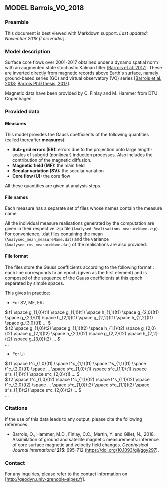 ## MODEL Barrois_VO_2018

### Preamble
This document is best viewed with Markdown support. _Last updated: November 2018 (Loïc Huder)_.

### Model description
Surface core flows over 2001-2017 obtained under a dynamo spatial norm with an augmented state stochastic Kalman filter [[Barrois et al. 2017](https://doi.org/10.1093/gji/ggx280)]. These are inverted directly from magnetic records above Earth's surface, namely ground-based series (GO) and virtual observatory (VO) series [[Barrois et al. 2018](https://doi.org/10.1093/gji/ggy297); [Barrois PhD thesis, 2017](http://www.theses.fr/s119100)]. 

Magnetic data have been provided by C. Finlay and M. Hammer from DTU Copenhagen. 

### Provided data
#### Measures
This model provides the Gauss coefficients of the following quantities (called thereafter **measures**):

* **Sub-grid errors (ER):** errors due to the projection onto large length-scales of subgrid (nonlinear) induction processes. Also includes the contribution of the magnetic diffusion.
* **Magnetic field (MF):** the main field
* **Secular variation (SV):** the secular variation
* **Core flow (U):**  the core flow

All these quantities are given at analysis steps.

#### File names
Each measure has a separate set of files whose names contain the measure name. 

All the individual measure realisations generated by the computation are given in their respective .zip file (`Analysed_Realisations_measureName.zip`). For convenience, .dat files containing the mean (`Analysed_mean_measureName.dat`) and the variance (`Analysed_rms_measureName.dat`) of the realisations are also provided.

#### File format
The files store the Gauss coefficients according to the following format : each line corresponds to an epoch (given as the first element) and is composed of the sequence of the Gauss coefficients at this epoch separated by simple spaces.

This gives in practice:

* For SV, MF, ER:

$` t1 \space g_{1,0}(t1) \space g_{1,1}(t1) \space h_{1,1}(t1) \space g_{2,0}(t1) \space g_{2,1}(t1) \space h_{2,1}(t1) \space g_{2,2}(t1) \space h_{2,2}(t1) \space g_{3,0}(t1) ... `$  
$` t2 \space g_{1,0}(t2) \space g_{1,1}(t2) \space h_{1,1}(t2) \space g_{2,0}(t2) \space g_{2,1}(t2) \space h_{2,1}(t2) \space g_{2,2}(t2) \space h_{2,2}(t2) \space g_{3,0}(t2) ... `$  
$` ... `$  

* For U:

$` t1 \space t^c_{1,0}(t1) \space t^c_{1,1}(t1) \space t^s_{1,1}(t1) \space t^c_{2,0}(t1) \space ... \space s^c_{1,0}(t1) \space s^c_{1,1}(t1) \space s^s_{1,1}(t1) \space s^c_{2,0}(t1) ... `$  
$` t2 \space t^c_{1,0}(t2) \space t^c_{1,1}(t2) \space t^s_{1,1}(t2) \space t^c_{2,0}(t2) \space ... \space s^c_{1,0}(t2) \space s^c_{1,1}(t2) \space s^s_{1,1}(t2) \space s^c_{2,0}(t2) ... `$  
$` ... `$  

### Citations
If the use of this data leads to any output, please cite the following references:
* Barrois, O., Hammer, M.D., Finlay, C.C., Martin, Y. and Gillet, N., 2018. Assimilation of ground and satellite magnetic measurements: inference of core surface magnetic and velocity field changes. _Geophysical Journal International_ **215**: 695-712 (https://doi.org/10.1093/gji/ggy297).

### Contact
For any inquiries, please refer to the contact information on [http://geodyn.univ-grenoble-alpes.fr].

 
